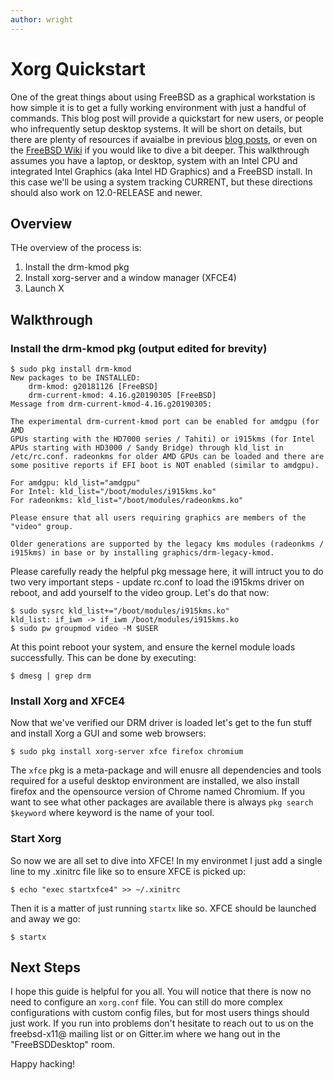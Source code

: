 ```yaml
---
author: wright
---
```


# Xorg Quickstart

One of the great things about using FreeBSD as a graphical workstation is how simple it is to get a fully working environment with just a handful of commands.  This blog post will provide a quickstart for new users, or people who infrequently setup desktop systems.  It will be short on details, but there are plenty of resources if avaialbe in previous [blog posts](https://freebsddesktop.github.io/2018/12/08/drm-kmod-primer.html), or even on the [FreeBSD Wiki](https://wiki.freebsd.org/Graphics/) if you would like to dive a bit deeper.  This walkthrough assumes you have a laptop, or desktop, system with an Intel CPU and integrated Intel Graphics (aka Intel HD Graphics) and a FreeBSD install.  In this case we'll be using a system tracking CURRENT, but these directions should also work on 12.0-RELEASE and newer.

## Overview

THe overview of the process is:
1) Install the drm-kmod pkg
2) Install xorg-server and a window manager (XFCE4)
3) Launch X

## Walkthrough

### Install the drm-kmod pkg (output edited for brevity)
```
$ sudo pkg install drm-kmod
New packages to be INSTALLED:
	drm-kmod: g20181126 [FreeBSD]
	drm-current-kmod: 4.16.g20190305 [FreeBSD]
Message from drm-current-kmod-4.16.g20190305:

The experimental drm-current-kmod port can be enabled for amdgpu (for AMD
GPUs starting with the HD7000 series / Tahiti) or i915kms (for Intel
APUs starting with HD3000 / Sandy Bridge) through kld_list in
/etc/rc.conf. radeonkms for older AMD GPUs can be loaded and there are
some positive reports if EFI boot is NOT enabled (similar to amdgpu).

For amdgpu: kld_list="amdgpu"
For Intel: kld_list="/boot/modules/i915kms.ko"
For radeonkms: kld_list="/boot/modules/radeonkms.ko"

Please ensure that all users requiring graphics are members of the
"video" group.

Older generations are supported by the legacy kms modules (radeonkms / 
i915kms) in base or by installing graphics/drm-legacy-kmod.
```
Please carefully ready the helpful pkg message here, it will intruct you to do two very important steps - update rc.conf to load the i915kms driver on reboot, and add yourself to the video group.  Let's do that now:

```
$ sudo sysrc kld_list+="/boot/modules/i915kms.ko"
kld_list: if_iwm -> if_iwm /boot/modules/i915kms.ko
$ sudo pw groupmod video -M $USER
```

At this point reboot your system, and ensure the kernel module loads successfully.  This can be done by executing:

```
$ dmesg | grep drm
```

### Install Xorg and XFCE4

Now that we've verified our DRM driver is loaded let's get to the fun stuff and install Xorg a GUI and some web browsers:

```
$ sudo pkg install xorg-server xfce firefox chromium
```

The `xfce` pkg is a meta-package and will enusre all dependencies and tools required for a useful desktop environment are installed, we also install firefox and the opensource version of Chrome named Chromium.  If you want to see what other packages are available there is always `pkg search $keyword` where keyword is the name of your tool.

### Start Xorg

So now we are all set to dive into XFCE!  In my environmet I just add a single line to my .xinitrc file like so to ensure XFCE is picked up:

```
$ echo "exec startxfce4" >> ~/.xinitrc
```

Then it is a matter of just running `startx` like so.  XFCE should be launched and away we go:

```
$ startx
```

## Next Steps

I hope this guide is helpful for you all.  You will notice that there is now no need to configure an `xorg.conf` file.  You can still do more complex configurations with custom config files, but for most users things should just work.  If you run into problems don't hesitate to reach out to us on the freebsd-x11@ mailing list or on Gitter.im where we hang out in the "FreeBSDDesktop" room.

Happy hacking!
